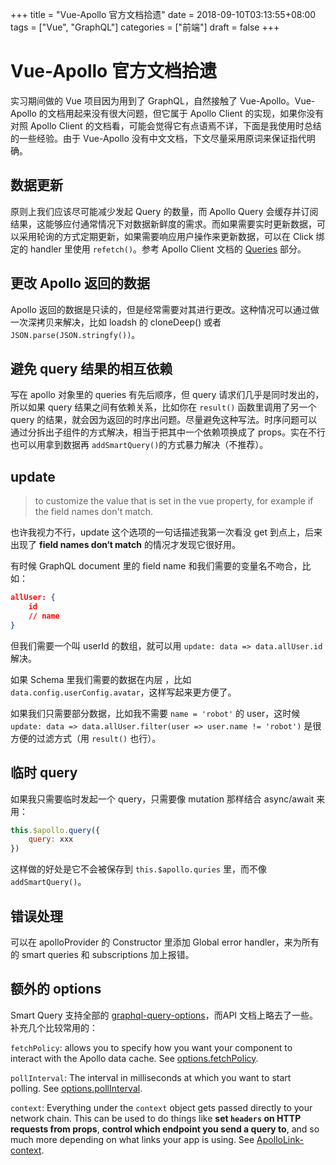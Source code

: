 +++
title = "Vue-Apollo 官方文档拾遗"
date = 2018-09-10T03:13:55+08:00
tags = ["Vue", "GraphQL"]
categories = ["前端"]
draft = false
+++

# Vue-Apollo 官方文档拾遗

实习期间做的 Vue 项目因为用到了 GraphQL，自然接触了 Vue-Apollo。Vue-Apollo 的文档用起来没有很大问题，但它属于 Apollo Client 的实现，如果你没有对照 Apollo Client 的文档看，可能会觉得它有点语焉不详，下面是我使用时总结的一些经验。由于 Vue-Apollo 没有中文文档，下文尽量采用原词来保证指代明确。

## 数据更新

原则上我们应该尽可能减少发起 Query 的数量，而 Apollo Query 会缓存并订阅结果，这能够应付通常情况下对数据新鲜度的需求。而如果需要实时更新数据，可以采用轮询的方式定期更新，如果需要响应用户操作来更新数据，可以在 Click 绑定的 handler 里使用 `refetch()`。参考 Apollo Client 文档的 [Queries](https://www.apollographql.com/docs/react/essentials/queries.html#refetching) 部分。

## 更改 Apollo 返回的数据

Apollo 返回的数据是只读的，但是经常需要对其进行更改。这种情况可以通过做一次深拷贝来解决，比如 loadsh 的 cloneDeep() 或者 `JSON.parse(JSON.stringfy())`。

## 避免 query 结果的相互依赖

写在 apollo 对象里的 queries 有先后顺序，但 query 请求们几乎是同时发出的，所以如果 query 结果之间有依赖关系，比如你在 `result()` 函数里调用了另一个 query 的结果，就会因为返回的时序出问题。尽量避免这种写法。时序问题可以通过分拆出子组件的方式解决，相当于把其中一个依赖项换成了 props。实在不行也可以用拿到数据再 `addSmartQuery()`的方式暴力解决（不推荐）。

## update

> to customize the value that is set in the vue property, for example if the field names don't match.

也许我视力不行，update 这个选项的一句话描述我第一次看没 get 到点上，后来出现了 **field names don‘t match** 的情况才发现它很好用。

有时候 GraphQL document 里的 field name 和我们需要的变量名不吻合，比如：

```Json
allUser: {
    id
    // name
}
```

但我们需要一个叫 userId 的数组，就可以用 `update: data => data.allUser.id`解决。

如果 Schema 里我们需要的数据在内层 ，比如 `data.config.userConfig.avatar`，这样写起来更方便了。

如果我们只需要部分数据，比如我不需要 `name = 'robot'` 的 user，这时候`update: data => data.allUser.filter(user => user.name != 'robot')` 是很方便的过滤方式（用 `result()` 也行）。

## 临时 query

如果我只需要临时发起一个 query，只需要像 mutation 那样结合 async/await 来用：

```javascript
this.$apollo.query({
    query: xxx
})
```

这样做的好处是它不会被保存到 `this.$apollo.quries` 里，而不像 `addSmartQuery()`。

## 错误处理

可以在 apolloProvider 的 Constructor 里添加 Global error handler，来为所有的 smart queries 和 subscriptions 加上报错。

## 额外的 options

Smart Query 支持全部的 [graphql-query-options](https://www.apollographql.com/docs/react/api/react-apollo.html#graphql-query-options)，而API 文档上略去了一些。补充几个比较常用的：

`fetchPolicy`: allows you to specify how you want your component to interact with the Apollo data cache. See [options.fetchPolicy](https://www.apollographql.com/docs/react/api/react-apollo.html#graphql-config-options-fetchPolicy).

`pollInterval`: The interval in milliseconds at which you want to start polling. See [options.pollInterval](https://www.apollographql.com/docs/react/api/react-apollo.html#graphql-config-options-pollInterval).

`context`: Everything under the `context` object gets passed directly to your network chain. This can be used to do things like **set `headers` on HTTP requests from props**, **control which endpoint you send a query to**, and so much more depending on what links your app is using. See [ApolloLink-context](https://www.apollographql.com/docs/link/overview.html#context).
